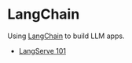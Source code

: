 # LangChain

Using [LangChain](https://python.langchain.com/) to build LLM apps.

-  [LangServe 101](langserve-101/)
